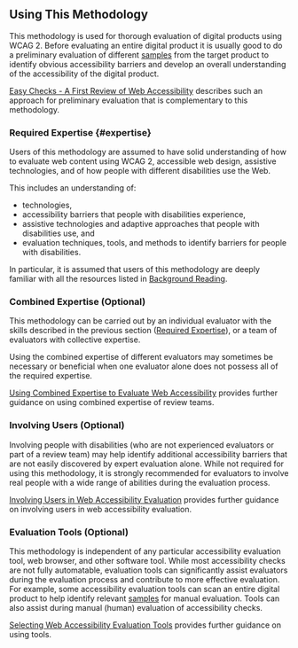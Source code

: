 ## Using This Methodology

This methodology is used for thorough evaluation of digital products using WCAG 2. Before evaluating an entire digital product it is usually good to do a preliminary evaluation of different [samples](#sample) from the target product to identify obvious accessibility barriers and develop an overall understanding of the accessibility of the digital product. 

[Easy Checks - A First Review of Web Accessibility](https://www.w3.org/WAI/test-evaluate/preliminary/) describes such an approach for preliminary evaluation that is complementary to this methodology.

### Required Expertise {#expertise}

Users of this methodology are assumed to have solid understanding of how to evaluate web content using WCAG 2, accessible web design, assistive technologies, and of how people with different disabilities use the Web. 

This includes an understanding of:

- technologies,
- accessibility barriers that people with disabilities experience,
- assistive technologies and adaptive approaches that people with disabilities use, and
- evaluation techniques, tools, and methods to identify barriers for people with disabilities. 

In particular, it is assumed that users of this methodology are deeply familiar with all the resources listed in [Background Reading](#reading).

### Combined Expertise (Optional)

This methodology can be carried out by an individual evaluator with the skills described in the previous section ([Required Expertise](#expertise)), or a team of evaluators with collective expertise. 

Using the combined expertise of different evaluators may sometimes be necessary or beneficial when one evaluator alone does not possess all of the required expertise. 

[Using Combined Expertise to Evaluate Web Accessibility](https://www.w3.org/WAI/test-evaluate/combined-expertise/) provides further guidance on using combined expertise of review teams.

### Involving Users (Optional)

Involving people with disabilities (who are not experienced evaluators or part of a review team) may help identify additional accessibility barriers that are not easily discovered by expert evaluation alone. While not required for using this methodology, it is strongly recommended for evaluators to involve real people with a wide range of abilities during the evaluation process.

[Involving Users in Web Accessibility Evaluation](https://www.w3.org/WAI/test-evaluate/involving-users/) provides further guidance on involving users in web accessibility evaluation.

### Evaluation Tools (Optional)

This methodology is independent of any particular accessibility evaluation tool, web browser, and other software tool. While most accessibility checks are not fully automatable, evaluation tools can significantly assist evaluators during the evaluation process and contribute to more effective evaluation. For example, some accessibility evaluation tools can scan an entire digital product to help identify relevant [samples](#sample) for manual evaluation. Tools can also assist during manual (human) evaluation of accessibility checks. 

[Selecting Web Accessibility Evaluation Tools](https://www.w3.org/WAI/test-evaluate/tools/selecting/) provides further guidance on using tools.


